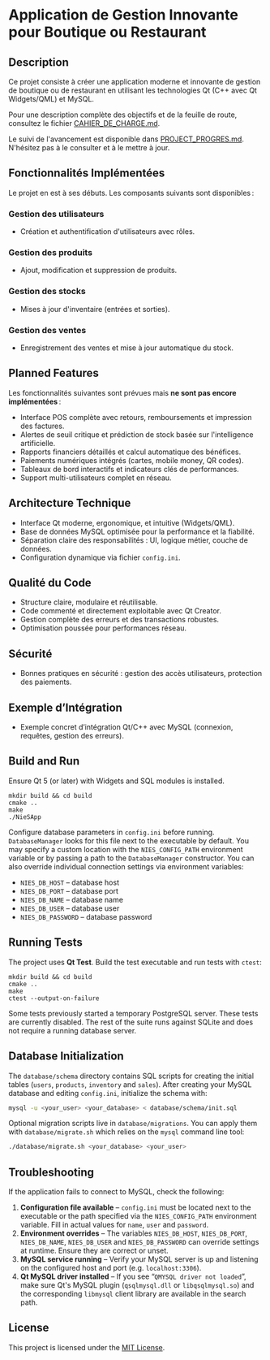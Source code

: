 # Application de Gestion Innovante pour Boutique ou Restaurant

## Description

Ce projet consiste à créer une application moderne et innovante de gestion de boutique ou de restaurant en utilisant les technologies Qt (C++ avec Qt Widgets/QML) et MySQL.

Pour une description complète des objectifs et de la feuille de route, consultez le fichier [CAHIER_DE_CHARGE.md](CAHIER_DE_CHARGE.md).

Le suivi de l'avancement est disponible dans [PROJECT_PROGRES.md](PROJECT_PROGRES.md). N'hésitez pas à le consulter et à le mettre à jour.

## Fonctionnalités Implémentées

Le projet en est à ses débuts. Les composants suivants sont disponibles :

### Gestion des utilisateurs

* Création et authentification d'utilisateurs avec rôles.

### Gestion des produits

* Ajout, modification et suppression de produits.

### Gestion des stocks

* Mises à jour d'inventaire (entrées et sorties).

### Gestion des ventes

* Enregistrement des ventes et mise à jour automatique du stock.

## Planned Features

Les fonctionnalités suivantes sont prévues mais **ne sont pas encore implémentées** :

* Interface POS complète avec retours, remboursements et impression des factures.
* Alertes de seuil critique et prédiction de stock basée sur l'intelligence artificielle.
* Rapports financiers détaillés et calcul automatique des bénéfices.
* Paiements numériques intégrés (cartes, mobile money, QR codes).
* Tableaux de bord interactifs et indicateurs clés de performances.
* Support multi-utilisateurs complet en réseau.

## Architecture Technique

* Interface Qt moderne, ergonomique, et intuitive (Widgets/QML).
* Base de données MySQL optimisée pour la performance et la fiabilité.
* Séparation claire des responsabilités : UI, logique métier, couche de données.
* Configuration dynamique via fichier `config.ini`.

## Qualité du Code

* Structure claire, modulaire et réutilisable.
* Code commenté et directement exploitable avec Qt Creator.
* Gestion complète des erreurs et des transactions robustes.
* Optimisation poussée pour performances réseau.

## Sécurité

* Bonnes pratiques en sécurité : gestion des accès utilisateurs, protection des paiements.

## Exemple d’Intégration

* Exemple concret d’intégration Qt/C++ avec MySQL (connexion, requêtes, gestion des erreurs).

## Build and Run
Ensure Qt 5 (or later) with Widgets and SQL modules is installed.

```
mkdir build && cd build
cmake ..
make
./NieSApp
```

Configure database parameters in `config.ini` before running. `DatabaseManager`
looks for this file next to the executable by default. You may specify a custom
location with the `NIES_CONFIG_PATH` environment variable or by passing a path
to the `DatabaseManager` constructor. You can also override individual
connection settings via environment variables:

- `NIES_DB_HOST` – database host
- `NIES_DB_PORT` – database port
- `NIES_DB_NAME` – database name
- `NIES_DB_USER` – database user
- `NIES_DB_PASSWORD` – database password

## Running Tests

The project uses **Qt Test**. Build the test executable and run tests with
`ctest`:

```
mkdir build && cd build
cmake ..
make
ctest --output-on-failure
```

Some tests previously started a temporary PostgreSQL server. These tests are
currently disabled. The rest of the suite runs against SQLite and does not
require a running database server.

## Database Initialization

The `database/schema` directory contains SQL scripts for creating the initial
tables (`users`, `products`, `inventory` and `sales`). After creating your
MySQL database and editing `config.ini`, initialize the schema with:

```sh
mysql -u <your_user> <your_database> < database/schema/init.sql
```

Optional migration scripts live in `database/migrations`. You can apply them with
`database/migrate.sh` which relies on the `mysql` command line tool:

```sh
./database/migrate.sh <your_database> <your_user>
```

## Troubleshooting

If the application fails to connect to MySQL, check the following:

1. **Configuration file available** – `config.ini` must be located next to the
   executable or the path specified via the `NIES_CONFIG_PATH` environment
   variable. Fill in actual values for `name`, `user` and `password`.
2. **Environment overrides** – The variables `NIES_DB_HOST`, `NIES_DB_PORT`,
   `NIES_DB_NAME`, `NIES_DB_USER` and `NIES_DB_PASSWORD` can override settings at
   runtime. Ensure they are correct or unset.
3. **MySQL service running** – Verify your MySQL server is up and listening on
   the configured host and port (e.g. `localhost:3306`).
4. **Qt MySQL driver installed** – If you see “`QMYSQL driver not loaded`”, make
   sure Qt's MySQL plugin (`qsqlmysql.dll` or `libqsqlmysql.so`) and the
   corresponding `libmysql` client library are available in the search path.

## License

This project is licensed under the [MIT License](LICENSE).

